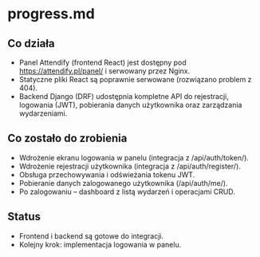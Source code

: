 # progress.md

## Co działa
- Panel Attendify (frontend React) jest dostępny pod https://attendify.pl/panel/ i serwowany przez Nginx.
- Statyczne pliki React są poprawnie serwowane (rozwiązano problem z 404).
- Backend Django (DRF) udostępnia kompletne API do rejestracji, logowania (JWT), pobierania danych użytkownika oraz zarządzania wydarzeniami.

## Co zostało do zrobienia
- Wdrożenie ekranu logowania w panelu (integracja z /api/auth/token/).
- Wdrożenie rejestracji użytkownika (integracja z /api/auth/register/).
- Obsługa przechowywania i odświeżania tokenu JWT.
- Pobieranie danych zalogowanego użytkownika (/api/auth/me/).
- Po zalogowaniu – dashboard z listą wydarzeń i operacjami CRUD.

## Status
- Frontend i backend są gotowe do integracji.
- Kolejny krok: implementacja logowania w panelu.
